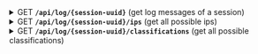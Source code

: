 <details>
 <summary>
    <span class="blue">GET</span> <code><b>/api/log/{session-uuid}</b></code> (get log messages of a session)
</summary>

##### Query Parameters

> | name                   | type     | data type       | description                                |
> |------------------------|----------|-----------------|--------------------------------------------|
> | from                   | required | int             | first index of the returned logs           |
> | count                  | required | int             | max count of returned logs                 |
> | files                  | required | string[]        | a list of all used file names              |
> | order                  | optional | "ASC" or "DESC" | how the data should be sorted              |       
> | filters.date.from      | optional | Date            | start of range of valid dates              |
> | filters.date.to        | optional | Date            | end of range of valid dates                |
> | filters.ip             | optional | string          | only ip to be returned                     |
> | filters.text           | optional | string          | text to be included in the content         |
> | filters.regex          | optional | bool            | if the text should be interpreted as regex |
> | filters.classification | optional | string          | only classification to be returned         |

##### Responses

> | http code | response                |
> |-----------|-------------------------|
> | `200`     | `{logs: logEntry[]}`    |
> | `400`     | missing/wrong body data |
> | `500`     | internal server error   |

LogEntry data structure

```ts
{
    session_id: UUID;
    file_name: string;
    entry_nr: number;
    creation_date: Date;
    classification: string;
    service_ip: string | undefined;
    user_id: string | undefined;
    user_session_id: string | undefined;
    java_class: string;
    content: string;
}
```

</details>

<details>
 <summary>
    <span class="blue">GET</span> <code><b>/api/log/{session-uuid}/ips</b></code> (get all possible ips)
</summary>

##### Query Parameters

> | name                   | type     | data type | description                                |
> |------------------------|----------|-----------|--------------------------------------------|
> | files                  | required | string[]  | a list of all used file names              |
> | filters.date.from      | optional | Date      | start of range of valid dates              |
> | filters.date.to        | optional | Date      | end of range of valid dates                |
> | filters.text           | optional | string    | text to be included in the content         |
> | filters.regex          | optional | bool      | if the text should be interpreted as regex |
> | filters.classification | optional | string    | only classification to be returned         |

##### Responses

> | http code | response                |
> |-----------|-------------------------|
> | `200`     | `{ips: string[]}`       |
> | `400`     | missing/wrong body data |
> | `500`     | internal server error   |

</details>

<details>
 <summary>
    <span class="blue">GET</span> <code><b>/api/log/{session-uuid}/classifications</b></code> (get all possible classifications)
</summary>

##### Query Parameters

> | name                   | type     | data type         | description                                |
> |------------------------|----------|-------------------|--------------------------------------------|
> | files                  | required | string[]          | a list of all used file names              |
> | filters.date.from      | optional | Date              | start of range of valid dates              |
> | filters.date.to        | optional | Date              | end of range of valid dates                |
> | filters.ip             | optional | string            | only ip to be returned                     |
> | filters.text           | optional | string            | text to be included in the content         |
> | filters.regex          | optional | bool              | if the text should be interpreted as regex |

##### Responses

> | http code | response                      |
> |-----------|-------------------------------|
> | `200`     | `{classifications: string[]}` |
> | `400`     | missing/wrong body data       |
> | `500`     | internal server error         |

</details>